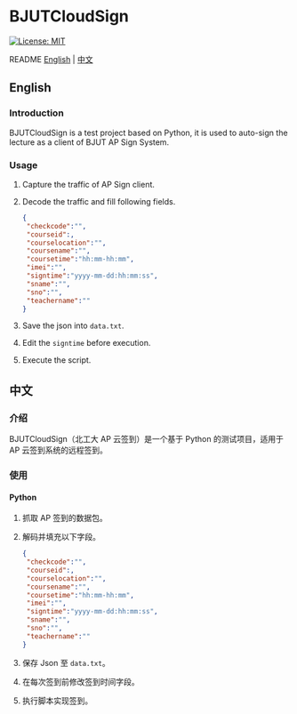 # BJUTCloudSign

[![License: MIT](https://img.shields.io/badge/License-MIT-yellow.svg)](https://opensource.org/licenses/MIT)

README [English](#English) | [中文](#中文)

## English

### Introduction

BJUTCloudSign is a test project based on Python, it is used to auto-sign the lecture as a client of BJUT AP Sign System.

### Usage

1. Capture the traffic of AP Sign client.

2. Decode the traffic and fill following fields.

   ```json
   {
   	"checkcode":"",
   	"courseid":,
   	"courselocation":"",
   	"coursename":"",
   	"coursetime":"hh:mm-hh:mm",
   	"imei":"",
   	"signtime":"yyyy-mm-dd:hh:mm:ss",
   	"sname":"",
   	"sno":"",
   	"teachername":""
   }
   ```

2. Save the json into `data.txt`.
3. Edit the `signtime` before execution.
4. Execute the script.

## 中文

### 介绍

BJUTCloudSign（北工大 AP 云签到）是一个基于 Python 的测试项目，适用于 AP 云签到系统的远程签到。

### 使用

#### Python

1. 抓取 AP 签到的数据包。

2. 解码并填充以下字段。

   ```json
   {
   	"checkcode":"",
   	"courseid":,
   	"courselocation":"",
   	"coursename":"",
   	"coursetime":"hh:mm-hh:mm",
   	"imei":"",
   	"signtime":"yyyy-mm-dd:hh:mm:ss",
   	"sname":"",
   	"sno":"",
   	"teachername":""
   }
   ```

3. 保存 Json 至 `data.txt`。

4. 在每次签到前修改签到时间字段。

5. 执行脚本实现签到。